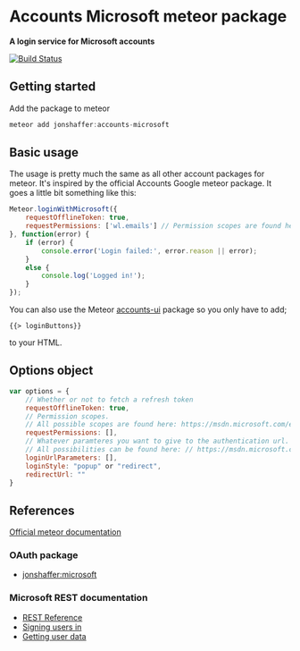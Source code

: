 # Accounts Microsoft meteor package
__A login service for Microsoft accounts__

[![Build Status][travis-image]][travis-url]

## Getting started

Add the package to meteor
```javascript
meteor add jonshaffer:accounts-microsoft
```

## Basic usage

The usage is pretty much the same as all other account packages for meteor. It's inspired by the official Accounts Google meteor package.
It goes a little bit something like this:
```javascript
Meteor.loginWithMicrosoft({
    requestOfflineToken: true,
    requestPermissions: ['wl.emails'] // Permission scopes are found here: https://msdn.microsoft.com/en-us/library/hh243648.aspx
}, function(error) {
    if (error) {
        console.error('Login failed:', error.reason || error);
    }
    else {
        console.log('Logged in!');
    }
});
```

You can also use the Meteor [accounts-ui](https://atmospherejs.com/meteor/accounts-ui) package so you only have to add;
```
{{> loginButtons}}
```
to your HTML.

## Options object
```javascript
var options = {
    // Whether or not to fetch a refresh token
    requestOfflineToken: true,
    // Permission scopes. 
    // All possible scopes are found here: https://msdn.microsoft.com/en-us/library/hh243648.aspx
    requestPermissions: [], 
    // Whatever paramteres you want to give to the authentication url. 
    // All possibilities can be found here: // https://msdn.microsoft.com/en-us/library/office/dn659750.aspx
    loginUrlParameters: [], 
    loginStyle: "popup" or "redirect",
    redirectUrl: ""
} 
```

## References

[Official meteor documentation](http://docs.meteor.com/#/full/meteor_loginwithexternalservice)

### OAuth package

* [jonshaffer:microsoft](https://github.com/jonshaffer/meteor-microsoft)

### Microsoft REST documentation

* [REST Reference](https://msdn.microsoft.com/en-us/library/hh243648.aspx)
* [Signing users in](https://msdn.microsoft.com/en-us/library/office/dn659750.aspx)
* [Getting user data](https://msdn.microsoft.com/en-us/library/office/dn659736.aspx)


[travis-url]: https://travis-ci.org/jonshaffer/meteor-accounts-microsoft
[travis-image]: http://img.shields.io/travis/jonshaffer/meteor-accounts-microsoft.svg
